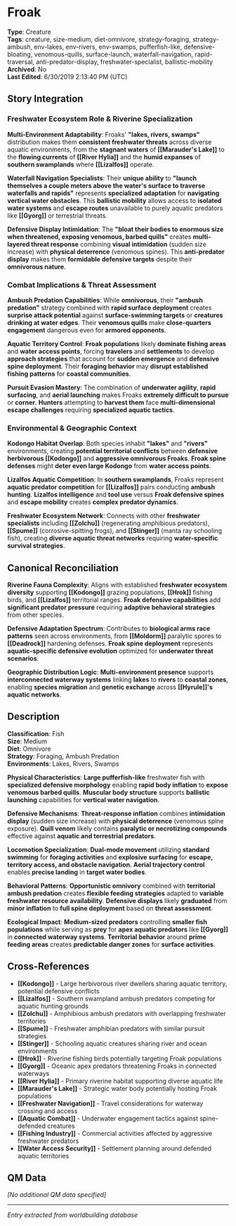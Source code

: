 # Froak

**Type**: Creature  
**Tags**: creature, size-medium, diet-omnivore, strategy-foraging, strategy-ambush, env-lakes, env-rivers, env-swamps, pufferfish-like, defensive-bloating, venomous-quills, surface-launch, waterfall-navigation, rapid-traversal, anti-predator-display, freshwater-specialist, ballistic-mobility  
**Archived**: No  
**Last Edited**: 6/30/2019 2:13:40 PM (UTC)

## Story Integration

### Freshwater Ecosystem Role & Riverine Specialization
**Multi-Environment Adaptability**: Froaks' **"lakes, rivers, swamps"** distribution makes them **consistent freshwater threats** across diverse aquatic environments, from the **stagnant waters** of **[[Marauder's Lake]]** to the **flowing currents** of **[[River Hylia]]** and the **humid expanses** of **southern swamplands** where **[[Lizalfos]]** operate.

**Waterfall Navigation Specialists**: Their **unique ability** to **"launch themselves a couple meters above the water's surface to traverse waterfalls and rapids"** represents **specialized adaptation** for **navigating vertical water obstacles**. This **ballistic mobility** allows access to **isolated water systems** and **escape routes** unavailable to purely aquatic predators like **[[Gyorg]]** or terrestrial threats.

**Defensive Display Intimidation**: The **"bloat their bodies to enormous size when threatened, exposing venomous, barbed quills"** creates **multi-layered threat response** combining **visual intimidation** (sudden size increase) with **physical deterrence** (venomous spines). This **anti-predator display** makes them **formidable defensive targets** despite their **omnivorous nature**.

### Combat Implications & Threat Assessment
**Ambush Predation Capabilities**: While **omnivorous**, their **"ambush predation"** strategy combined with **rapid surface deployment** creates **surprise attack potential** against **surface-swimming targets** or **creatures drinking at water edges**. Their **venomous quills** make **close-quarters engagement** dangerous even for **armored opponents**.

**Aquatic Territory Control**: **Froak populations** likely **dominate fishing areas** and **water access points**, forcing **travelers** and **settlements** to develop **approach strategies** that account for **sudden emergence** and **defensive spine deployment**. Their **foraging behavior** may **disrupt established fishing patterns** for **coastal communities**.

**Pursuit Evasion Mastery**: The combination of **underwater agility**, **rapid surfacing**, and **aerial launching** makes Froaks **extremely difficult to pursue** or **corner**. **Hunters** attempting to **harvest them** face **multi-dimensional escape challenges** requiring **specialized aquatic tactics**.

### Environmental & Geographic Context
**Kodongo Habitat Overlap**: Both species inhabit **"lakes"** and **"rivers"** environments, creating **potential territorial conflicts** between **defensive herbivorous [[Kodongo]]** and **aggressive omnivorous Froaks**. **Froak spine defenses** might **deter even large Kodongo** from **water access points**.

**Lizalfos Aquatic Competition**: In **southern swamplands**, Froaks represent **aquatic predator competition** for **[[Lizalfos]]** pairs conducting **ambush hunting**. **Lizalfos intelligence** and **tool use** versus **Froak defensive spines** and **escape mobility** creates **complex predator dynamics**.

**Freshwater Ecosystem Network**: Connects with other **freshwater specialists** including **[[Zolchu]]** (regenerating amphibious predators), **[[Spume]]** (corrosive-spitting frogs), and **[[Stinger]]** (manta ray schooling fish), creating **diverse aquatic threat networks** requiring **water-specific survival strategies**.

## Canonical Reconciliation

**Riverine Fauna Complexity**: Aligns with established **freshwater ecosystem diversity** supporting **[[Kodongo]]** grazing populations, **[[Hrok]]** fishing birds, and **[[Lizalfos]]** territorial ranges. **Froak defensive capabilities** add **significant predator pressure** requiring **adaptive behavioral strategies** from other species.

**Defensive Adaptation Spectrum**: Contributes to **biological arms race patterns** seen across environments, from **[[Moldorm]]** paralytic spores to **[[Deadrock]]** hardening defenses. **Froak spine deployment** represents **aquatic-specific defensive evolution** optimized for **underwater threat scenarios**.

**Geographic Distribution Logic**: **Multi-environment presence** supports **interconnected waterway systems** linking **lakes** to **rivers** to **coastal zones**, enabling **species migration** and **genetic exchange** across **[[Hyrule]]'s aquatic networks**.

## Description
**Classification**: Fish  
**Size**: Medium  
**Diet**: Omnivore  
**Strategy**: Foraging, Ambush Predation  
**Environments**: Lakes, Rivers, Swamps

**Physical Characteristics**: **Large pufferfish-like** freshwater fish with **specialized defensive morphology** enabling **rapid body inflation** to **expose venomous barbed quills**. **Muscular body structure** supports **ballistic launching** capabilities for **vertical water navigation**.

**Defensive Mechanisms**: **Threat-response inflation** combines **intimidation display** (sudden size increase) with **physical deterrence** (venomous spine exposure). **Quill venom** likely contains **paralytic or necrotizing compounds** effective against **aquatic and terrestrial predators**.

**Locomotion Specialization**: **Dual-mode movement** utilizing **standard swimming** for **foraging activities** and **explosive surfacing** for **escape, territory access, and obstacle navigation**. **Aerial trajectory control** enables **precise landing** in **target water bodies**.

**Behavioral Patterns**: **Opportunistic omnivory** combined with **territorial ambush predation** creates **flexible feeding strategies** adapted to **variable freshwater resource availability**. **Defensive displays** likely **graduated** from **minor inflation** to **full spine deployment** based on **threat assessment**.

**Ecological Impact**: **Medium-sized predators** controlling **smaller fish populations** while serving as **prey** for **apex aquatic predators** like **[[Gyorg]]** in **connected waterway systems**. **Territorial behavior** around **prime feeding areas** creates **predictable danger zones** for **surface activities**.

## Cross-References
- **[[Kodongo]]** - Large herbivorous river dwellers sharing aquatic territory, potential defensive conflicts
- **[[Lizalfos]]** - Southern swampland ambush predators competing for aquatic hunting grounds
- **[[Zolchu]]** - Amphibious ambush predators with overlapping freshwater territories
- **[[Spume]]** - Freshwater amphibian predators with similar pursuit strategies
- **[[Stinger]]** - Schooling aquatic creatures sharing river and ocean environments
- **[[Hrok]]** - Riverine fishing birds potentially targeting Froak populations
- **[[Gyorg]]** - Oceanic apex predators threatening Froaks in connected waterways
- **[[River Hylia]]** - Primary riverine habitat supporting diverse aquatic life
- **[[Marauder's Lake]]** - Strategic water body potentially hosting Froak populations
- **[[Freshwater Navigation]]** - Travel considerations for waterway crossing and access
- **[[Aquatic Combat]]** - Underwater engagement tactics against spine-defended creatures
- **[[Fishing Industry]]** - Commercial activities affected by aggressive freshwater predators
- **[[Water Access Security]]** - Settlement planning around defended aquatic territories

## QM Data
*[No additional QM data specified]*

---
*Entry extracted from worldbuilding database*
